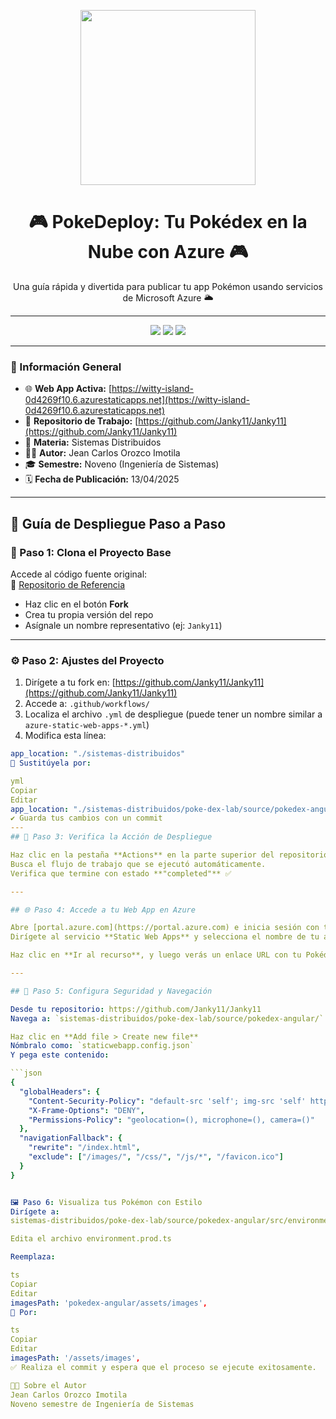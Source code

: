 <!-- Encabezado visual -->
<p align="center">
  <img src="https://media.giphy.com/media/v1.Y2lkPTc5MGI3NjExNzh2M2V0N2s5aWJmbDB0OTJpNXY3MWdzZG1jdGk5dThudm5sMGMwNCZlcD12MV9naWZzX3NlYXJjaCZjdD1n/3oEjI6SIIHBdRxXI40/giphy.gif" width="280px">
</p>

<h1 align="center">🎮 PokeDeploy: Tu Pokédex en la Nube con Azure 🎮</h1>

<p align="center">
  Una guía rápida y divertida para publicar tu app Pokémon usando servicios de Microsoft Azure 🌥️
</p>

---

<p align="center">
  <img src="https://img.shields.io/badge/AZURE--STATIC--WEB--APP-DESPLEGADO-blueviolet?style=for-the-badge&logo=azuredevops">
  <img src="https://img.shields.io/badge/SEMESTRE-9°--SISTEMAS-orange?style=for-the-badge">
  <img src="https://img.shields.io/badge/STATUS-%F0%9F%92%AA%20ACTIVO-green?style=for-the-badge">
</p>

---

### 📍 Información General

- 🌐 **Web App Activa:** [https://witty-island-0d4269f10.6.azurestaticapps.net](https://witty-island-0d4269f10.6.azurestaticapps.net)
- 📘 **Repositorio de Trabajo:** [https://github.com/Janky11/Janky11](https://github.com/Janky11/Janky11)
- 🧠 **Materia:** Sistemas Distribuidos
- 🧑‍💻 **Autor:** Jean Carlos Orozco Imotila  
- 🎓 **Semestre:** Noveno (Ingeniería de Sistemas)  
- 🗓️ **Fecha de Publicación:** 13/04/2025  

---

## 🧭 Guía de Despliegue Paso a Paso

### 🔁 Paso 1: Clona el Proyecto Base

Accede al código fuente original:  
📎 [Repositorio de Referencia](https://github.com/rcuello/ac4dem1a/tree/master/sistemas-distribuidos/poke-dex-lab)

- Haz clic en el botón **Fork**
- Crea tu propia versión del repo
- Asígnale un nombre representativo (ej: `Janky11`)

---

### ⚙️ Paso 2: Ajustes del Proyecto

1. Dirígete a tu fork en: [https://github.com/Janky11/Janky11](https://github.com/Janky11/Janky11)
2. Accede a: `.github/workflows/`
3. Localiza el archivo `.yml` de despliegue (puede tener un nombre similar a `azure-static-web-apps-*.yml`)
4. Modifica esta línea:

```yml
app_location: "./sistemas-distribuidos"
🔁 Sustitúyela por:

yml
Copiar
Editar
app_location: "./sistemas-distribuidos/poke-dex-lab/source/pokedex-angular"
✔️ Guarda tus cambios con un commit
---
## 🚦 Paso 3: Verifica la Acción de Despliegue

Haz clic en la pestaña **Actions** en la parte superior del repositorio.  
Busca el flujo de trabajo que se ejecutó automáticamente.  
Verifica que termine con estado **"completed"** ✅

---

## 🌐 Paso 4: Accede a tu Web App en Azure

Abre [portal.azure.com](https://portal.azure.com) e inicia sesión con tu cuenta institucional o de estudiante.  
Dirígete al servicio **Static Web Apps** y selecciona el nombre de tu app.

Haz clic en **Ir al recurso**, y luego verás un enlace URL con tu Pokédex funcionando online. ¡Dale clic y comprueba tu despliegue! 🔎

---

## 🧩 Paso 5: Configura Seguridad y Navegación

Desde tu repositorio: https://github.com/Janky11/Janky11  
Navega a: `sistemas-distribuidos/poke-dex-lab/source/pokedex-angular/`

Haz clic en **Add file > Create new file**  
Nómbralo como: `staticwebapp.config.json`  
Y pega este contenido:

```json
{
  "globalHeaders": {
    "Content-Security-Policy": "default-src 'self'; img-src 'self' https://raw.githubusercontent.com https://pokeapi.co https://assets.pokemon.com; script-src 'self' 'unsafe-inline'; style-src 'self' 'unsafe-inline' https://fonts.googleapis.com; font-src 'self' https://fonts.gstatic.com; connect-src 'self' https://beta.pokeapi.co",
    "X-Frame-Options": "DENY",
    "Permissions-Policy": "geolocation=(), microphone=(), camera=()"
  },
  "navigationFallback": {
    "rewrite": "/index.html",
    "exclude": ["/images/", "/css/", "/js/*", "/favicon.ico"]
  }
}


🖼️ Paso 6: Visualiza tus Pokémon con Estilo
Dirígete a:
sistemas-distribuidos/poke-dex-lab/source/pokedex-angular/src/environments/

Edita el archivo environment.prod.ts

Reemplaza:

ts
Copiar
Editar
imagesPath: 'pokedex-angular/assets/images',
🔁 Por:

ts
Copiar
Editar
imagesPath: '/assets/images',
✅ Realiza el commit y espera que el proceso se ejecute exitosamente.

🧑‍🎓 Sobre el Autor
Jean Carlos Orozco Imotila
Noveno semestre de Ingeniería de Sistemas
